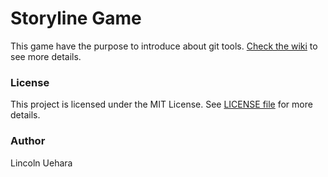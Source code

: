 # Storyline Game

This game have the purpose to introduce about git tools. [Check the wiki](https://github.com/LincolnUehara/storylineGame/wiki) to see more details.

### License

This project is licensed under the MIT License. See [LICENSE file](https://github.com/LincolnUehara/storylineGame/blob/master/LICENSE.txt) for more details.

### Author

Lincoln Uehara
